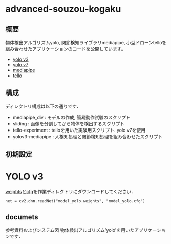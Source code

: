 # advanced-souzou-kogaku

## 概要
物体検出アルゴリズムyolo, 関節検知ライブラリmediapipe, 小型ドローンtelloを組み合わせたアプリケーションのコードを公開しています。
- [yolo v3](https://pjreddie.com/darknet/yolo/)
- [yolo v7](https://github.com/WongKinYiu/yolov7)
- [mediapipe](https://developers.google.com/mediapipe)
- [tello](https://www.ryzerobotics.com/jp/tello)

## 構成
ディレクトリ構成は以下の通りです．
- mediapipe_div : モデルの作成, 簡易動作試験のスクリプト
- sliding : 画像を分割してから物体を検出するスクリプト
- tello-experiment : telloを用いた実験用スクリプト. yolo v7を使用
- yolov3-mediapipe : 人検知処理と関節検知処理を組み合わせたスクリプト

## 初期設定
# YOLO v3
[weights](https://pjreddie.com/media/files/yolov2-tiny.weights)と[cfg](https://github.com/pjreddie/darknet/blob/master/cfg/yolov2-tiny.cfg)を作業ディレクトリにダウンロードしてください．
```
net = cv2.dnn.readNet("model_yolo.weights", "model_yolo.cfg")
```
## documets
参考資料およびシステム図
物体検出アルゴリズム'yolo'を用いたアプリケーションです．
